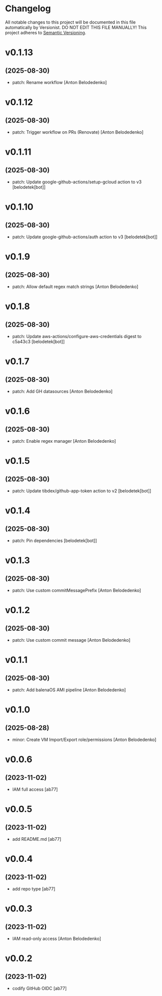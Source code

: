 # Changelog

All notable changes to this project will be documented in this file
automatically by Versionist. DO NOT EDIT THIS FILE MANUALLY!
This project adheres to [Semantic Versioning](http://semver.org/).

# v0.1.13
## (2025-08-30)

* patch: Rename workflow [Anton Belodedenko]

# v0.1.12
## (2025-08-30)

* patch: Trigger workflow on PRs (Renovate) [Anton Belodedenko]

# v0.1.11
## (2025-08-30)

* patch: Update google-github-actions/setup-gcloud action to v3 [belodetek[bot]]

# v0.1.10
## (2025-08-30)

* patch: Update google-github-actions/auth action to v3 [belodetek[bot]]

# v0.1.9
## (2025-08-30)

* patch: Allow default regex match strings [Anton Belodedenko]

# v0.1.8
## (2025-08-30)

* patch: Update aws-actions/configure-aws-credentials digest to c5a43c3 [belodetek[bot]]

# v0.1.7
## (2025-08-30)

* patch: Add GH datasources [Anton Belodedenko]

# v0.1.6
## (2025-08-30)

* patch: Enable regex manager [Anton Belodedenko]

# v0.1.5
## (2025-08-30)

* patch: Update tibdex/github-app-token action to v2 [belodetek[bot]]

# v0.1.4
## (2025-08-30)

* patch: Pin dependencies [belodetek[bot]]

# v0.1.3
## (2025-08-30)

* patch: Use custom commitMessagePrefix [Anton Belodedenko]

# v0.1.2
## (2025-08-30)

* patch: Use custom commit message [Anton Belodedenko]

# v0.1.1
## (2025-08-30)

* patch: Add balenaOS AMI pipeline [Anton Belodedenko]

# v0.1.0
## (2025-08-28)

* minor: Create VM Import/Export role/permissions [Anton Belodedenko]

# v0.0.6
## (2023-11-02)

* IAM full access [ab77]

# v0.0.5
## (2023-11-02)

* add README.md [ab77]

# v0.0.4
## (2023-11-02)

* add repo type [ab77]

# v0.0.3
## (2023-11-02)

* IAM read-only access [Anton Belodedenko]

# v0.0.2
## (2023-11-02)

* codify GitHub OIDC [ab77]
